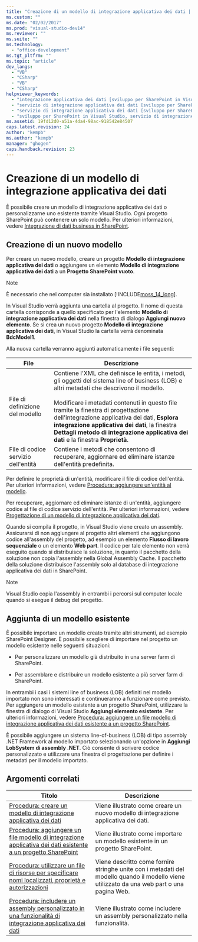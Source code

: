 ```yaml
---
title: "Creazione di un modello di integrazione applicativa dei dati | Microsoft Docs"
ms.custom: ""
ms.date: "02/02/2017"
ms.prod: "visual-studio-dev14"
ms.reviewer: ""
ms.suite: ""
ms.technology: 
  - "office-development"
ms.tgt_pltfrm: ""
ms.topic: "article"
dev_langs: 
  - "VB"
  - "CSharp"
  - "VB"
  - "CSharp"
helpviewer_keywords: 
  - "integrazione applicativa dei dati [sviluppo per SharePoint in Visual Studio], creazione di un modello"
  - "servizio di integrazione applicativa dei dati [sviluppo per SharePoint in Visual Studio], creazione di un modello"
  - "servizio di integrazione applicativa dei dati [sviluppo per SharePoint in Visual Studio], modello"
  - "sviluppo per SharePoint in Visual Studio, servizio di integrazione applicativa dei dati"
ms.assetid: 19fd12d0-a51a-4da4-98ac-918542e84507
caps.latest.revision: 24
author: "kempb"
ms.author: "kempb"
manager: "ghogen"
caps.handback.revision: 23
---
```

# Creazione di un modello di integrazione applicativa dei dati
  È possibile creare un modello di integrazione applicativa dei dati o personalizzarne uno esistente tramite Visual Studio.  Ogni progetto SharePoint può contenere un solo modello.  Per ulteriori informazioni, vedere [Integrazione di dati business in SharePoint](../sharepoint/integrating-business-data-into-sharepoint.md).  
  
## Creazione di un nuovo modello  
 Per creare un nuovo modello, creare un progetto **Modello di integrazione applicativa dei dati** o aggiungere un elemento **Modello di integrazione applicativa dei dati** a un **Progetto SharePoint vuoto**.  
  
> [!NOTE]  
>  È necessario che nel computer sia installato [!INCLUDE[moss_14_long](../sharepoint/includes/moss-14-long-md.md)].  
  
 In Visual Studio verrà aggiunta una cartella al progetto.  Il nome di questa cartella corrisponde a quello specificato per l'elemento **Modello di integrazione applicativa dei dati** nella finestra di dialogo **Aggiungi nuovo elemento**.  Se si crea un nuovo progetto **Modello di integrazione applicativa dei dati**, in Visual Studio la cartella verrà denominata **BdcModel1**.  
  
 Alla nuova cartella verranno aggiunti automaticamente i file seguenti:  
  
|File|Descrizione|  
|----------|-----------------|  
|File di definizione del modello|Contiene l'XML che definisce le entità, i metodi, gli oggetti del sistema line of business \(LOB\) e altri metadati che descrivono il modello.<br /><br /> Modificare i metadati contenuti in questo file tramite la finestra di progettazione dell'integrazione applicativa dei dati, **Esplora integrazione applicativa dei dati**, la finestra **Dettagli metodo di integrazione applicativa dei dati** e la finestra **Proprietà**.|  
|File di codice servizio dell'entità|Contiene i metodi che consentono di recuperare, aggiornare ed eliminare istanze dell'entità predefinita.|  
  
 Per definire le proprietà di un'entità, modificare il file di codice dell'entità.  Per ulteriori informazioni, vedere [Procedura: aggiungere un'entità al modello](../sharepoint/how-to-add-an-entity-to-a-model.md).  
  
 Per recuperare, aggiornare ed eliminare istanze di un'entità, aggiungere codice al file di codice servizio dell'entità.  Per ulteriori informazioni, vedere [Progettazione di un modello di integrazione applicativa dei dati](../sharepoint/designing-a-business-data-connectivity-model.md).  
  
 Quando si compila il progetto, in Visual Studio viene creato un assembly.  Assicurarsi di non aggiungere al progetto altri elementi che aggiungono codice all'assembly del progetto, ad esempio un elemento **Flusso di lavoro sequenziale** o un elemento **Web part**.  Il codice per tale elemento non verrà eseguito quando si distribuisce la soluzione, in quanto il pacchetto della soluzione non copia l'assembly nella Global Assembly Cache.  Il pacchetto della soluzione distribuisce l'assembly solo al database di integrazione applicativa dei dati in SharePoint.  
  
> [!NOTE]  
>  Visual Studio copia l'assembly in entrambi i percorsi sul computer locale quando si esegue il debug del progetto.  
  
## Aggiunta di un modello esistente  
 È possibile importare un modello creato tramite altri strumenti, ad esempio SharePoint Designer.  È possibile scegliere di importare nel progetto un modello esistente nelle seguenti situazioni:  
  
-   Per personalizzare un modello già distribuito in una server farm di SharePoint.  
  
-   Per assemblare e distribuire un modello esistente a più server farm di SharePoint.  
  
 In entrambi i casi i sistemi line of business \(LOB\) definiti nel modello importato non sono interessati e continueranno a funzionare come previsto.  Per aggiungere un modello esistente a un progetto SharePoint, utilizzare la finestra di dialogo di Visual Studio **Aggiungi elemento esistente**.  Per ulteriori informazioni, vedere [Procedura: aggiungere un file modello di integrazione applicativa dei dati esistente a un progetto SharePoint](../sharepoint/how-to-add-an-existing-bdc-model-file-to-a-sharepoint-project.md).  
  
 È possibile aggiungere un sistema line\-of\-business \(LOB\) di tipo assembly .NET Framework al modello importato selezionando un'opzione in **Aggiungi LobSystem di assembly .NET**.  Ciò consente di scrivere codice personalizzato e utilizzare una finestra di progettazione per definire i metadati per il modello importato.  
  
## Argomenti correlati  
  
|Titolo|Descrizione|  
|------------|-----------------|  
|[Procedura: creare un modello di integrazione applicativa dei dati](../sharepoint/how-to-create-a-bdc-model.md)|Viene illustrato come creare un nuovo modello di integrazione applicativa dei dati.|  
|[Procedura: aggiungere un file modello di integrazione applicativa dei dati esistente a un progetto SharePoint](../sharepoint/how-to-add-an-existing-bdc-model-file-to-a-sharepoint-project.md)|Viene illustrato come importare un modello esistente in un progetto SharePoint.|  
|[Procedura: utilizzare un file di risorse per specificare nomi localizzati, proprietà e autorizzazioni](../sharepoint/how-to-use-a-resource-file-to-specify-localized-names-properties-and-permissions.md)|Viene descritto come fornire stringhe unite con i metadati del modello quando il modello viene utilizzato da una web part o una pagina Web.|  
|[Procedura: includere un assembly personalizzato in una funzionalità di integrazione applicativa dei dati](../sharepoint/how-to-include-a-custom-assembly-in-a-bdc-feature.md)|Viene illustrato come includere un assembly personalizzato nella funzionalità.|  
  
  